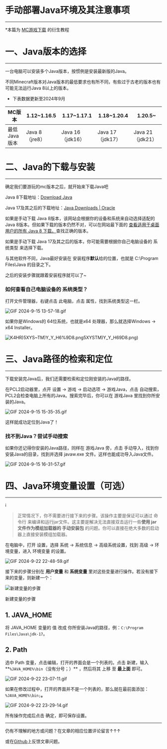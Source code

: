 # 手动部署Java环境及其注意事项

---

*本篇为 [MC游戏下载](MC游戏下载%20fd720475881740aa961934c2658074b0%201.md) 的衍生教程

# 一、Java版本的选择

---

一台电脑可以安装多个Java版本，按惯例是安装最新版的Java。

不同Minecraft版本对Java版本的最低要求也有所不同，有些过于古老的版本也有可能无法运行Java 8以上的版本。

* 下表数据更新至2024年9月

| MC版本 | 1.12~1.16.5 | 1.17~1.17.1 | 1.18~1.20.4 | 1.20.5~ |
| --- | --- | --- | --- | --- |
| 最低Java版本 | Java 8（jre8） | Java 16（jdk16） | Java 17（jdk17） | Java 21（jdk21） |

# 二、Java的下载与安装

---

确定我们要游玩的mc版本之后，就开始来下载Java吧

Java 8下载地址：[Download Java](https://www.java.com/zh-CN/download/)

Java 17及其之后的下载地址：[Java Downloads | Oracle](https://www.oracle.com/java/technologies/downloads/#jdk21-windows)

如果是手动下载 Java 8版本，该网站会根据你的设备和系统来自动选择适配的 Java 8版本。但如果下载的版本仍然不对，可以在网站最下面的 [查看适用于桌面用户的所有 Java 8 下载。](https://www.java.com/zh-CN/download/manual.jsp)查找正确的版本。

如果是手动下载 Java 17及其之后的版本，你可能需要根据你自己电脑设备的 系统类型 来选择下载。

与其他软件不同，Java最好安装在 安装程序**默认**给的位置，也就是 C:\Program Files\Java 的目录之下。

之后的安装步骤就跟着安装程序就可以了~

### 如何查看自己电脑设备的 系统类型？

打开文件管理器，右键点击 此电脑，点击 属性，找到系统类型这一栏。

![GIF 2024-9-15 13-57-18.gif](%E6%89%8B%E5%8A%A8%E9%83%A8%E7%BD%B2Java%E7%8E%AF%E5%A2%83%E5%8F%8A%E5%85%B6%E6%B3%A8%E6%84%8F%E4%BA%8B%E9%A1%B9%2010142acc0fdb80f5aefee069dc12073f/GIF_2024-9-15_13-57-18.gif)

如果你是Windows的 64位系统，也就是x64 处理器，那么就选择Windows → x64 Installer。

![K4HR)5XYS~TM)Y_Y_H6%9D8.png](%E6%89%8B%E5%8A%A8%E9%83%A8%E7%BD%B2Java%E7%8E%AF%E5%A2%83%E5%8F%8A%E5%85%B6%E6%B3%A8%E6%84%8F%E4%BA%8B%E9%A1%B9%2010142acc0fdb80f5aefee069dc12073f/K4HR)5XYSTM)Y_Y_H69D8.png)

# 三、Java路径的检索和定位

---

下载安装完Java后，我们还需要检索和定位刚安装的Java的路径。

在PCL2启动器里，点开 设置 → 游戏 → 启动选项 → 游戏Java，点击 自动搜索，PCL2会检查电脑上所有的Java。搜索完毕后，你可以在 游戏Java 里找到你所安装的Java。

![GIF 2024-9-15 15-35-35.gif](%E6%89%8B%E5%8A%A8%E9%83%A8%E7%BD%B2Java%E7%8E%AF%E5%A2%83%E5%8F%8A%E5%85%B6%E6%B3%A8%E6%84%8F%E4%BA%8B%E9%A1%B9%2010142acc0fdb80f5aefee069dc12073f/GIF_2024-9-15_15-35-35.gif)

这样就成功定位到Java了！

### 找不到Java？尝试手动搜索

如果你还记得你安装的Java路径，同样在 游戏Java 旁，点击 手动导入，找到你安装Java的目录，找到并选择 javaw.exe 文件。这样也能成功导入Java文件。

![GIF 2024-9-15 16-31-57.gif](%E6%89%8B%E5%8A%A8%E9%83%A8%E7%BD%B2Java%E7%8E%AF%E5%A2%83%E5%8F%8A%E5%85%B6%E6%B3%A8%E6%84%8F%E4%BA%8B%E9%A1%B9%2010142acc0fdb80f5aefee069dc12073f/GIF_2024-9-15_16-31-57.gif)

# 四、Java环境变量设置（可选）

---

<aside>
ℹ️

> 正常情况下，你不需要进行接下来的步骤。该操作主要是保证可以通过 命令行 来编译和运行jar文件。这主要是解决无法直接双击运行一些**使用 jar 文件作为模组加载器的 手动安装包** 的问题。你可以直接在绝大多数的启动器上直接安装模组加载器。
> 
</aside>

在电脑中，打开 设置，选择 系统 → 系统信息 → 高级系统设置，找到 高级 → 环境变量，进入 环境变量 的设置。

![GIF 2024-9-22 22-48-59.gif](%E6%89%8B%E5%8A%A8%E9%83%A8%E7%BD%B2Java%E7%8E%AF%E5%A2%83%E5%8F%8A%E5%85%B6%E6%B3%A8%E6%84%8F%E4%BA%8B%E9%A1%B9%2010142acc0fdb80f5aefee069dc12073f/GIF_2024-9-22_22-48-59.gif)

接下来的步骤分别在 **用户变量** 和 **系统变量** 里对这些变量进行操作。若没有接下来的变量，则新建一个：

![新建变量的步骤](%E6%89%8B%E5%8A%A8%E9%83%A8%E7%BD%B2Java%E7%8E%AF%E5%A2%83%E5%8F%8A%E5%85%B6%E6%B3%A8%E6%84%8F%E4%BA%8B%E9%A1%B9%2010142acc0fdb80f5aefee069dc12073f/GIF_2024-9-22_23-11-28.gif)

新建变量的步骤

## 1. JAVA_HOME

将 JAVA_HOME 变量的 值 改成 你所安装Java的路径，例：`C:\Program Files\Java\jdk-17`。

## 2. Path

选中 Path 变量，点击编辑，打开的界面会是一个列表的。点击 新建，输入**`%JAVA_HOME%\bin`（没有分号；）** ，然后将其 上移 至 **最上面** 即可。

![GIF 2024-9-22 23-07-11.gif](%E6%89%8B%E5%8A%A8%E9%83%A8%E7%BD%B2Java%E7%8E%AF%E5%A2%83%E5%8F%8A%E5%85%B6%E6%B3%A8%E6%84%8F%E4%BA%8B%E9%A1%B9%2010142acc0fdb80f5aefee069dc12073f/GIF_2024-9-22_23-07-11.gif)

如果在修改过程中，打开的界面并不是一个列表的，那么就在最前面添加：`%JAVA_HOME%\bin;`**。**

![GIF 2024-9-22 23-29-14.gif](%E6%89%8B%E5%8A%A8%E9%83%A8%E7%BD%B2Java%E7%8E%AF%E5%A2%83%E5%8F%8A%E5%85%B6%E6%B3%A8%E6%84%8F%E4%BA%8B%E9%A1%B9%2010142acc0fdb80f5aefee069dc12073f/GIF_2024-9-22_23-29-14.gif)

所有操作完成后点击 确定，即可保存设置。

---

仍有不理解的地方或问题？在文章的相应位置评论留言↑↑↑

或在[Github](https://github.com/XendQieHit/getStartAboutMC/issues)上反馈文章问题。